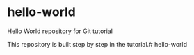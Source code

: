 # hello-world
Hello World repository for Git tutorial


This repository is built step by step in the tutorial.# hello-world
